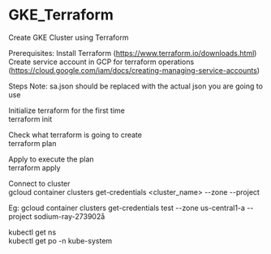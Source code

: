# GKE_Terraform
Create GKE Cluster using Terraform

Prerequisites:
Install Terraform (https://www.terraform.io/downloads.html)
Create service account in GCP for terraform operations (https://cloud.google.com/iam/docs/creating-managing-service-accounts)

Steps
Note: sa.json should be replaced with the actual json you are going to use

Initialize terraform for the first time<br />
terraform init

Check what terraform is going to create<br />
terraform plan

Apply to execute the plan<br />
terraform apply

Connect to cluster<br />
	gcloud container clusters get-credentials <cluster_name> --zone <zone> --project <project>

Eg: gcloud container clusters get-credentials test --zone us-central1-a --project sodium-ray-273902å <br />

kubectl get ns<br />
kubectl get po -n kube-system


